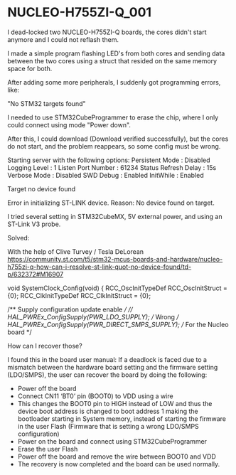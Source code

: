 # NUCLEO-H755ZI-Q_001

I dead-locked two NUCLEO-H755ZI-Q boards, the cores didn't start anymore and I could not reflash them.

I made a simple program flashing LED's from both cores and sending data between the two cores using a struct that resided on the same memory space for both.

After adding some more peripherals, I suddenly got programming errors, like:

"No STM32 targets found"

I needed to use STM32CubeProgrammer to erase the chip, where I only could connect using mode "Power down".

After this, I could download (Download verified successfully), but the cores do not start, and the problem reappears, so some config must be wrong.

Starting server with the following options:
Persistent Mode : Disabled
Logging Level : 1
Listen Port Number : 61234
Status Refresh Delay : 15s
Verbose Mode : Disabled
SWD Debug : Enabled
InitWhile : Enabled

Target no device found

Error in initializing ST-LINK device.
Reason: No device found on target.

I tried several setting in STM32CubeMX, 5V external power, and using an ST-Link V3 probe.


Solved:

With the help of Clive Turvey / Tesla DeLorean
https://community.st.com/t5/stm32-mcus-boards-and-hardware/nucleo-h755zi-q-how-can-i-resolve-st-link-quot-no-device-found/td-p/632372#M16907

void SystemClock_Config(void)
{
  RCC_OscInitTypeDef RCC_OscInitStruct = {0};
  RCC_ClkInitTypeDef RCC_ClkInitStruct = {0};

  /** Supply configuration update enable
  */
//  HAL_PWREx_ConfigSupply(PWR_LDO_SUPPLY);       /* Wrong */
  HAL_PWREx_ConfigSupply(PWR_DIRECT_SMPS_SUPPLY); /* For the Nucleo board */

How can I recover those?

I found this in the board user manual:
If a deadlock is faced due to a mismatch between the
hardware board setting and the firmware setting (LDO/SMPS),
the user can recover the board by doing the following:
- Power off the board
- Connect CN11 ‘BT0’ pin (BOOT0) to VDD using a wire
- This changes the BOOT0 pin to HIGH instead of LOW and
thus the device boot address is changed to boot address 1
making the bootloader starting in System memory, instead of
starting the firmware in the user Flash (Firmware that is
setting a wrong LDO/SMPS configuration)
- Power on the board and connect using STM32CubeProgrammer
- Erase the user Flash
- Power off the board and remove the wire between BOOT0 and VDD
- The recovery is now completed and the board can be used normally.




